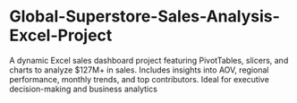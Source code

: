 # Global-Superstore-Sales-Analysis-Excel-Project
A dynamic Excel sales dashboard project featuring PivotTables, slicers, and charts to analyze $127M+ in sales. Includes insights into AOV, regional performance, monthly trends, and top contributors. Ideal for executive decision-making and business analytics 
